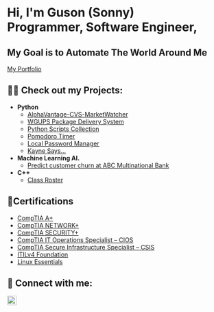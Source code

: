 <h1>Hi, I'm Guson (Sonny) <br/><a>Programmer, Software Engineer</a>, </h1><h2>My Goal is to Automate The World Around Me</h2>

[My Portfolio](https://sonnyportfolio-461e6a9ab698.herokuapp.com/)

<h2>👨‍💻 Check out my Projects:</h2>

- <b>Python</b>
  -  [AlphaVantage-CVS-MarketWatcher ](https://github.com/SonnyGU/AlphaVantage-CVS-MarketWatcher)
  - [WGUPS Package Delivery System](https://github.com/SonnyGU/NearestNeighborAlgo)
  - [Python Scripts Collection](https://github.com/SonnyGU/PythonScipts)
  - [Pomodoro Timer](https://github.com/SonnyGU/studytimer)
  - [Local Password Manager](https://github.com/SonnyGU/G_Lock)
  - [Kayne Says...](https://github.com/SonnyGU/Kayne.West)
- <b>Machine Learning AI.</b>
  - [Predict customer churn at ABC Multinational Bank](https://colab.research.google.com/drive/1Vx90sdC41tB-qXFVG_svyK_OD5E8dfdJ)
- <b>C++</b>
  - [Class Roster](https://github.com/SonnyGU/ClassRoster)

<h2>📑Certifications</h2>
  
  - [CompTIA A+](https://drive.google.com/file/d/1g0fcDrD5eBTd0wsRjC-Fexy7Z4r1O1pH/view?usp=sharing)
  - [CompTIA NETWORK+](https://drive.google.com/file/d/1E0_zzWZUQVu0SzQpa0GHS_OkxVp-5sIW/view?usp=sharing)
  - [CompTIA SECURITY+](https://drive.google.com/file/d/1bWuTboRIBxtsOQ1kLNYEoyCiU1dmaFwq/view?usp=sharing)
  - [CompTIA IT Operations Specialist – CIOS](https://drive.google.com/file/d/1azOy8yhtPOs565FsL2mOrbYy8LmkEjUb/view?usp=sharing)
  - [CompTIA Secure Infrastructure Specialist – CSIS](https://drive.google.com/file/d/1EmHQT4aoAoTO2-_5ufq-UknHg7jyJhFU/view?usp=sharing)
  - [ITILv4 Foundation](https://drive.google.com/file/d/1bATpwQPhxs3_nYQTFHmLw-kK9hQpERiL/view?usp=sharing)
  - [Linux Essentials](https://drive.google.com/file/d/14Eq125UU4Nbx3DpC8QKppE7oF5XS3nf2/view?usp=sharing)
    
<h2> 🤳 Connect with me:</h2>

[<img align="left" alt="JoshMadakor | LinkedIn" width="22px" src="https://cdn.jsdelivr.net/npm/simple-icons@v3/icons/linkedin.svg" />][linkedin]

[linkedin]: https://www.linkedin.com/in/gulysse/
